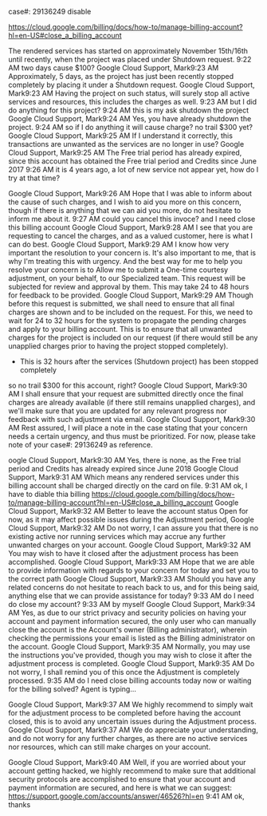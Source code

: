  case#: 29136249 
disable 

https://cloud.google.com/billing/docs/how-to/manage-billing-account?hl=en-US#close_a_billing_account


The rendered services has started on approximately November 15th/16th until recently, when the project was placed under Shutdown request.
9:22 AM
two days cause $100?
Google Cloud Support, Mark9:23 AM
Approximately, 5 days, as the project has just been recently stopped completely by placing it under a Shutdown request.
Google Cloud Support, Mark9:23 AM
Having the project on such status, will surely stop all active services and resources, this includes the charges as well.
9:23 AM
but I did do anything for this project?
9:24 AM
this is my ask shutdown the project
Google Cloud Support, Mark9:24 AM
Yes, you have already shutdown the project.
9:24 AM
so if I do anything it will cause charge? no trail $300 yet?
Google Cloud Support, Mark9:25 AM
If I understand it correctly, this transactions are unwanted as the services are no longer in use?
Google Cloud Support, Mark9:25 AM
The Free trial period has already expired, since this account has obtained the Free trial period and Credits since June 2017
9:26 AM
it is 4 years ago, a lot of new service not appear yet, how do I try at that time?


Google Cloud Support, Mark9:26 AM
Hope that I was able to inform about the cause of such charges, and I wish to aid you more on this concern, though if there is anything that we can aid you more, do not hesitate to inform me about it.
9:27 AM
could you cancel this invoce? and I need close this billing account
Google Cloud Support, Mark9:28 AM
I see that you are requesting to cancel the charges, and as a valued customer, here is what I can do best.
Google Cloud Support, Mark9:29 AM
I know how very important the resolution to your concern is. It's also important to me, that is why I'm treating this with urgency. And the best way for me to help you resolve your concern is to Allow me to submit a One-time courtesy adjustment, on your behalf, to our Specialized team. This request will be subjected for review and approval by them. This may take 24 to 48 hours for feedback to be provided.
Google Cloud Support, Mark9:29 AM
Though before this request is submitted, we shall need to ensure that all final charges are shown and to be included on the request. For this, we need to wait for 24 to 32 hours for the system to propagate the pending charges and apply to your billing account. This is to ensure that all unwanted charges for the project is included on our request (if there would still be any unapplied charges prior to having the project stopped completely).

* This is 32 hours after the services (Shutdown project) has been stopped completely


so no trail $300 for this account, right?
Google Cloud Support, Mark9:30 AM
I shall ensure that your request are submitted directly once the final charges are already available (if there still remains unapplied charges), and we'll make sure that you are updated for any relevant progress nor feedback with such adjustment via email.
Google Cloud Support, Mark9:30 AM
Rest assured, I will place a note in the case stating that your concern needs a certain urgency, and thus must be prioritized. For now, please take note of your case#: 29136249 as reference.


oogle Cloud Support, Mark9:30 AM
Yes, there is none, as the Free trial period and Credits has already expired since June 2018
Google Cloud Support, Mark9:31 AM
Which means any rendered services under this billing account shall be charged directly on the card on file.
9:31 AM
ok, I have to diable thia billing https://cloud.google.com/billing/docs/how-to/manage-billing-account?hl=en-US#close_a_billing_account
Google Cloud Support, Mark9:32 AM
Better to leave the account status Open for now, as it may affect possible issues during the Adjustment period,
Google Cloud Support, Mark9:32 AM
Do not worry, I can assure you that there is no existing active nor running services which may accrue any further unwanted charges on your account.
Google Cloud Support, Mark9:32 AM
You may wish to have it closed after the adjustment process has been accomplished.
Google Cloud Support, Mark9:33 AM
Hope that we are able to provide information with regards to your concern for today and set you to the correct path
Google Cloud Support, Mark9:33 AM
Should you have any related concerns do not hesitate to reach back to us, and for this being said, anything else that we can provide assistance for today?
9:33 AM
do I need do close my account?
9:33 AM
by myself
Google Cloud Support, Mark9:34 AM
Yes, as due to our strict privacy and security policies on having your account and payment information secured, the only user who can manually close the account is the Account's owner (Billing administrator), wherein checking the permissions your email is listed as the Billing administrator on the account.
Google Cloud Support, Mark9:35 AM
Normally, you may use the instructions you've provided, though you may wish to close it after the adjustment process is completed.
Google Cloud Support, Mark9:35 AM
Do not worry, I shall remind you of this once the Adjustment is completely processed.
9:35 AM
do I need close billing accounts today now or waiting for the billing solved?
Agent is typing...

Google Cloud Support, Mark9:37 AM
We highly recommend to simply wait for the adjustment process to be completed before having the account closed, this is to avoid any uncertain issues during the Adjustment process.
Google Cloud Support, Mark9:37 AM
We do appreciate your understanding, and do not worry for any further charges, as there are no active services nor resources, which can still make charges on your account.

Google Cloud Support, Mark9:40 AM
Well, if you are worried about your account getting hacked, we highly recommend to make sure that additional security protocols are accomplished to ensure that your account and payment information are secured, and here is what we can suggest:
https://support.google.com/accounts/answer/46526?hl=en
9:41 AM
ok, thanks
